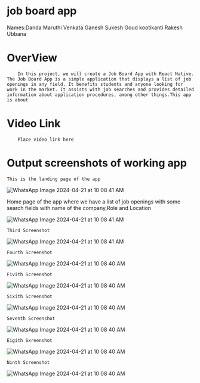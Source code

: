 # job board app

Names:Danda Maruthi Venkata Ganesh
      Sukesh Goud kootikanti
      Rakesh Ubbana
    

# OverView
        In this project, we will create a Job Board App with React Native. The Job Board App is a simple application that displays a list of job openings in any field. It benefits students and anyone looking for work in the market. It assists with job searches and provides detailed information about application procedures, among other things.This app is about 

# Video Link
        Place video link here

# Output screenshots of working app
    This is the landing page of the app

![WhatsApp Image 2024-04-21 at 10 08 41 AM](https://github.com/Ganesh2304/-job-board-app/assets/76558315/56d75204-0971-4387-b3d9-27e4710816f5) 

  Home page of the app where we have a list of job openings with some search fields with name of the company,Role and Location 

![WhatsApp Image 2024-04-21 at 10 08 41 AM](https://github.com/Ganesh2304/-job-board-app/assets/76558315/e7493368-be4b-48f8-92f8-be334bf76fac)

    Third Screenshot
![WhatsApp Image 2024-04-21 at 10 08 41 AM](https://github.com/Ganesh2304/-job-board-app/assets/76558315/263006e1-ebf6-43ed-b1f2-78fde64932a7)

    Fourth Screenshot
![WhatsApp Image 2024-04-21 at 10 08 40 AM](https://github.com/Ganesh2304/-job-board-app/assets/76558315/89667f66-3060-416a-98c7-97356cdd6c9f)

    Fivith Screenshot
![WhatsApp Image 2024-04-21 at 10 08 40 AM](https://github.com/Ganesh2304/-job-board-app/assets/76558315/075fd07e-f105-4e14-a67b-a60440540202)

    Sixith Screenshot
![WhatsApp Image 2024-04-21 at 10 08 40 AM](https://github.com/Ganesh2304/-job-board-app/assets/76558315/913a234d-9296-4903-bea8-d7c06e81fa4d)

    Seventh Screenshot
![WhatsApp Image 2024-04-21 at 10 08 40 AM](https://github.com/Ganesh2304/-job-board-app/assets/76558315/420eed11-0f19-450e-9017-79e63d454663)

    Eigith Sxreenshot
![WhatsApp Image 2024-04-21 at 10 08 40 AM](https://github.com/Ganesh2304/-job-board-app/assets/76558315/cb1d3cf5-eed9-491f-ba41-907553d61b70)

    Ninth Screenshot
![WhatsApp Image 2024-04-21 at 10 08 40 AM](https://github.com/Ganesh2304/-job-board-app/assets/76558315/3640f043-dd66-4c22-8391-c52d3a0e473c)









